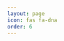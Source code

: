 ```yaml
---
layout: page
icon: fas fa-dna
order: 6
---
```




<script>
window.location.href = "https://www.imcr.uzh.ch/en/research/janscak.html";
</script>